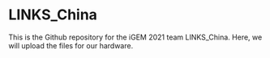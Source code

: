 # LINKS_China
This is the Github repository for the iGEM 2021 team LINKS_China.
Here, we will upload the files for our hardware.
